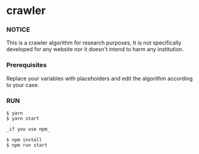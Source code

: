 # crawler

### NOTICE

This is a crawler algorithm for research purposes, It is not specifically developed for any website nor it doesn't intend to harm any institution.

###  Prerequisites

Replace your variables with placeholders and edit the algorithm according to your case.

### RUN

```
$ yarn
$ yarn start

_if you use npm_

$ npm install
$ npm run start

```
